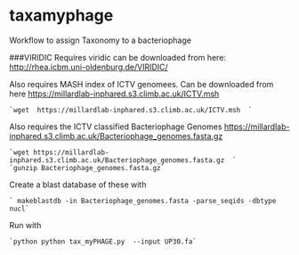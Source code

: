 # taxamyphage
Workflow to assign Taxonomy to a bacteriophage 

###VIRIDIC
Requires viridic can be downloaded from here: http://rhea.icbm.uni-oldenburg.de/VIRIDIC/  

Also requires MASH index of ICTV genomees. Can be downloaded from here https://millardlab-inphared.s3.climb.ac.uk/ICTV.msh

	`wget  https://millardlab-inphared.s3.climb.ac.uk/ICTV.msh  `


Also requires the ICTV classified Bacteriophage Genomes https://millardlab-inphared.s3.climb.ac.uk/Bacteriophage_genomes.fasta.gz

	`wget https://millardlab-inphared.s3.climb.ac.uk/Bacteriophage_genomes.fasta.gz  `
	`gunzip Bacteriophage_genomes.fasta.gz`

Create a blast database of these with 

	` makeblastdb -in Bacteriophage_genomes.fasta -parse_seqids -dbtype nucl` 


Run with 

	`python python tax_myPHAGE.py  --input UP30.fa`

